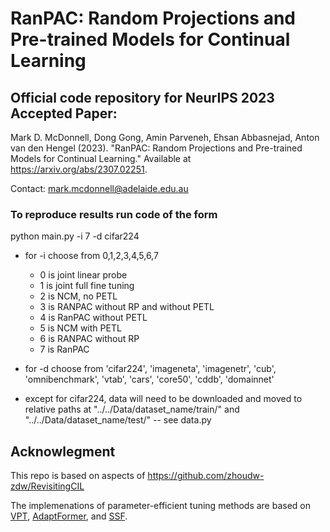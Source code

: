 # RanPAC: Random Projections and Pre-trained Models for Continual Learning

## Official code repository for NeurIPS 2023 Accepted Paper:

Mark D. McDonnell, Dong Gong, Amin Parveneh, Ehsan Abbasnejad, Anton van den Hengel (2023). "RanPAC: Random Projections and Pre-trained Models for Continual Learning." Available at <https://arxiv.org/abs/2307.02251>.

Contact: <mark.mcdonnell@adelaide.edu.au>


### To reproduce results run code of the form

python main.py -i 7 -d cifar224

- for -i choose from  0,1,2,3,4,5,6,7

    - 0 is joint linear probe
    - 1 is joint full fine tuning
    - 2 is NCM, no PETL
    - 3 is RANPAC without RP and without PETL
    - 4 is RanPAC without PETL
    - 5 is NCM with PETL
    - 6 is RANPAC without RP
    - 7 is RanPAC

- for -d choose from 'cifar224', 'imageneta', 'imagenetr', 'cub', 'omnibenchmark', 'vtab', 'cars', 'core50', 'cddb', 'domainnet'
- except for cifar224, data will need to be downloaded and moved to relative paths at "../../Data/dataset_name/train/" and "../../Data/dataset_name/test/" -- see data.py

## Acknowlegment
This repo is based on aspects of https://github.com/zhoudw-zdw/RevisitingCIL

The implemenations of parameter-efficient tuning methods are based on [VPT](https://github.com/sagizty/VPT), [AdaptFormer](https://github.com/ShoufaChen/AdaptFormer), and [SSF](https://github.com/dongzelian/SSF).
